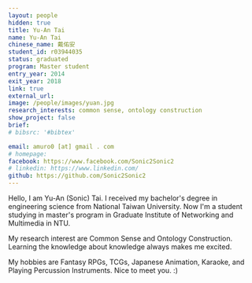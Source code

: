 ```yaml
---
layout: people
hidden: true
title: Yu-An Tai
name: Yu-An Tai
chinese_name: 戴佑安
student_id: r03944035
status: graduated
program: Master student
entry_year: 2014
exit_year: 2018
link: true
external_url:
image: /people/images/yuan.jpg
research_interests: common sense, ontology construction
show_project: false
brief:
# bibsrc: '#bibtex'

email: amuro0 [at] gmail . com
# homepage: 
facebook: https://www.facebook.com/Sonic2Sonic2
# linkedin: https://www.linkedin.com/
github: https://github.com/Sonic2Sonic2
---
```


Hello, I am Yu-An (Sonic) Tai. I received my bachelor's degree in engineering science from National Taiwan University. Now I'm a student studying in master's program in Graduate Institute of Networking and Multimedia in NTU.

My research interest are Common Sense and Ontology Construction. Learning the knowledge about knowledge always makes me excited.

My hobbies are Fantasy RPGs, TCGs, Japanese Animation, Karaoke, and Playing Percussion Instruments. Nice to meet you. :)